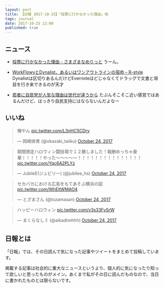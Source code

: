 ```yaml
---
layout: post
title: 【日報 2017-10-25】「投票に行かなかった理由」他
tags: journal
date: 2017-10-25 22:00
published: true
---
```



## ニュース

- [投票に行かなかった理由 - さまざまなめりっと](http://blog.livedoor.jp/manamerit/archives/65787150.html)
うーん。

- [WorkFlowyとDynalist、あるいはワンアウトラインの宿命 – R-style](https://rashita.net/blog/?p=23185)
Dynalistは区切りあるんだけどEvernoteほどじゃなくてドラッグで文書と項目を行き来できるのが天才

- [若者に自民党が人気な理由は世代が違うから](https://anond.hatelabo.jp/20171023233302)
たぶんそこそこ近い感覚ではあるんだけど、はっきり自民支持にはならないんだよなー


## いいね

 
<blockquote class="twitter-tweet"><p lang="ja" dir="ltr">俺やん <a href="https://t.co/L3nHC5CDry">pic.twitter.com/L3nHC5CDry</a></p>&mdash; 岡崎体育 (@okazaki_taiiku) <a href="https://twitter.com/okazaki_taiiku/status/922781388121636864?ref_src=twsrc%5Etfw">October 24, 2017</a></blockquote>
<script async src="//platform.twitter.com/widgets.js" charset="utf-8"></script>


<blockquote class="twitter-tweet"><p lang="ja" dir="ltr">期間限定ハロウィン闘技場で１２勝しました！報酬めっちゃ豪華！！！！！やった～～～～～！！！！！！！！！！！！！！！ <a href="https://t.co/Yqc6A2PLYz">pic.twitter.com/Yqc6A2PLYz</a></p>&mdash; JubileE(ジュビリー) (@jubilee_hs) <a href="https://twitter.com/jubilee_hs/status/922675347459420160?ref_src=twsrc%5Etfw">October 24, 2017</a></blockquote>
<script async src="//platform.twitter.com/widgets.js" charset="utf-8"></script>


<blockquote class="twitter-tweet"><p lang="ja" dir="ltr">セカパカにおける広島をもてあそぶ横浜の図 <a href="https://t.co/WhEltWMAO4">pic.twitter.com/WhEltWMAO4</a></p>&mdash; とざまさん (@tozamasan) <a href="https://twitter.com/tozamasan/status/922805447194697733?ref_src=twsrc%5Etfw">October 24, 2017</a></blockquote>
<script async src="//platform.twitter.com/widgets.js" charset="utf-8"></script>


<blockquote class="twitter-tweet"><p lang="ja" dir="ltr">ハッピーハロウィン <a href="https://t.co/v3s33FvSrW">pic.twitter.com/v3s33FvSrW</a></p>&mdash; まくらなし🖇 (@aikadtmhhh) <a href="https://twitter.com/aikadtmhhh/status/922865060543832064?ref_src=twsrc%5Etfw">October 24, 2017</a></blockquote>
<script async src="//platform.twitter.com/widgets.js" charset="utf-8"></script>


## 日報とは

「日報」では、その日読んで気になった記事やツイートをまとめて投稿しています。

掲載する記事は社会的に重大なニュースというより、個人的に気になったり知って欲しいと思ったものがメイン。あくまで私がその日に読んだものなので、当日に書かれたものとは限らないです。